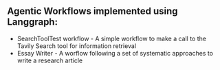 ## Agentic Workflows implemented using Langgraph:
* SearchToolTest workflow - A simple workflow to make a call to the Tavily Search tool for information retrieval
* Essay Writer - A worflow following a set of systematic approaches to write a research article

